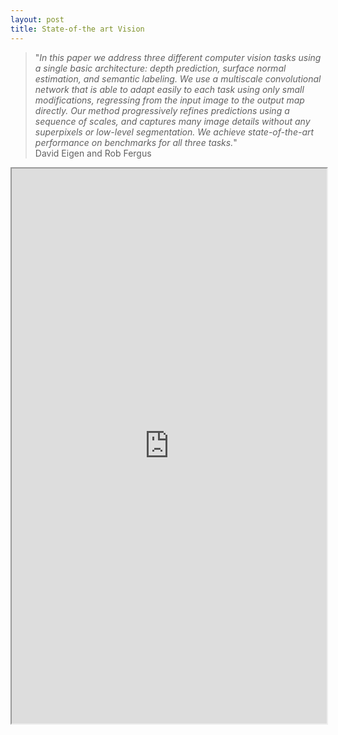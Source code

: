 ```yaml
---
layout: post
title: State-of-the art Vision 
---
```


> "*In this paper we address three different computer vision tasks using a single basic architecture: depth prediction, surface normal estimation, and semantic labeling. We use a multiscale convolutional network that is able to adapt easily to each task using only small modifications, regressing from the input image to the output map directly. Our method progressively refines predictions using a sequence of scales, and captures many image details without any superpixels or low-level segmentation. We achieve state-of-the-art performance on benchmarks for all three tasks.*"  
                                       David Eigen and Rob Fergus
 

<iframe src="http://arxiv.org/pdf/1411.4734.pdf" width=100% height="888"></iframe>
